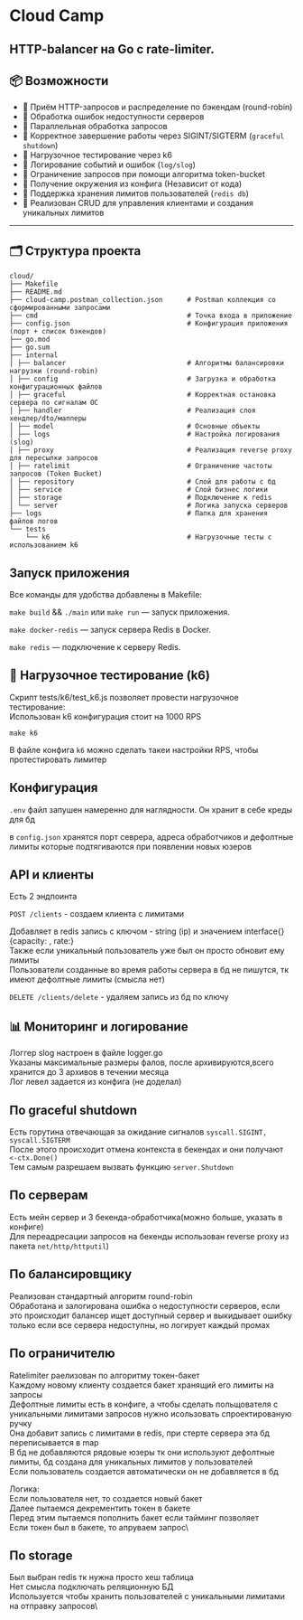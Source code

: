 #  Cloud Camp

HTTP-balancer на Go с rate-limiter.
---

## 📦 Возможности

- 📌 Приём HTTP-запросов и распределение по бэкендам (round-robin)
- 📌 Обработка ошибок недоступности серверов
- 📌 Параллельная обработка запросов
- 📌 Корректное завершение работы через SIGINT/SIGTERM (`graceful shutdown`)
- 📌 Нагрузочное тестирование через k6
- 📌 Логирование событий и ошибок (`log/slog`)
- 📌 Ограничение запросов при помощи алгоритма token-bucket
- 📌 Получение окружения из конфига (Независит от кода)
- 📌 Поддержка хранения лимитов пользователей (`redis db`)
- 📌 Реализован CRUD для управления клиентами и создания уникальных лимитов

---

## 🗂 Структура проекта

```
cloud/
├── Makefile
├── README.md
├── cloud-camp.postman_collection.json      # Postman коллекция со сформированными запросами
├── cmd                                     # Точка входа в приложение
├── config.json                             # Конфигурация приложения (порт + список бэкендов)
├── go.mod
├── go.sum
├── internal
│ ├── balancer                              # Алгоритмы балансировки нагрузки (round-robin)
│ ├── config                                # Загрузка и обработка конфигурационных файлов
│ ├── graceful                              # Корректная остановка сервера по сигналам ОС
│ ├── handler                               # Реализация слоя хендлер/dto/мапперы
│ ├── model                                 # Основные объекты 
│ ├── logs                                  # Настройка логирования (slog)
│ ├── proxy                                 # Реализация reverse proxy для пересылки запросов
│ ├── ratelimit                             # Ограничение частоты запросов (Token Bucket)
│ ├── repository                            # Слой для работы с бд
│ ├── service                               # Слой бизнес логики
│ ├── storage                               # Подключение к redis
│ └── server                                # Логика запуска серверов
├── logs                                    # Папка для хранения файлов логов
└── tests   
    └── k6                                  # Нагрузочные тесты с использованием k6
```

##  Запуск приложения

Все команды для удобства добавлены в Makefile:

`make build` && `./main` или `make run` — запуск приложения.

`make docker-redis` — запуск сервера Redis в Docker.

`make redis` — подключение к серверу Redis.

## 🧪 Нагрузочное тестирование (k6)

Скрипт tests/k6/test_k6.js позволяет провести нагрузочное тестирование:\
Использован k6 конфигурация стоит на 1000 RPS

`make k6`

В файле конфига `k6` можно сделать такеи настройки RPS, чтобы протестировать лимитер

## Конфигурация
`.env` файл запушен намеренно для наглядности. Он хранит в себе креды для бд

в `config.json` хранятся порт севрера, адреса обработчиков и дефолтные лимиты которые подтягиваются при появлении новых юзеров

## API и клиенты
Есть 2 эндпоинта

`POST /clients` - создаем клиента с лимитами

Добавляет в redis запись с ключом - string (ip) и значением interface{}{capacity: , rate:}\
Также если уникальный пользователь уже был он просто обновит ему лимиты\
Пользователи созданные во время работы сервера в бд не пишутся, тк имеют дефолтные лимиты (смысла нет)

`DELETE /clients/delete` - удаляем запись из бд по ключу

## 📊 Мониторинг и логирование
Логгер slog настроен в файле logger.go\
Указаны максимальные размеры фалов, после архивируются,всего хранится до 3 архивов в течении месяца\
Лог левел задается из конфига (не доделал)

## По graceful shutdown
Есть горутина отвечающая за ожидание сигналов `syscall.SIGINT, syscall.SIGTERM`\
После этого происходит отмена контекста в бекендах и они получают `<-ctx.Done()`\
Тем самым разрешаем вызвать функцию `server.Shutdown`


## По серверам
Есть мейн сервер и 3 бекенда-обработчика(можно больше, указать в конфиге)\
Для переадресации запросов на бекенды использован reverse proxy из пакета `net/http/httputil`)

## По балансировщику
Реализован стандартный алгоритм round-robin\
Обработана и залогирована ошибка о недоступности серверов, если это происходит балансер ищет доступный сервер и выкидывает ошибку только если все сервера недоступны, но логирует каждый промах

## По ограничителю
Ratelimiter раелизован по алгоритму токен-бакет\
Каждому новому клиенту создается бакет хранящий его лимиты на запросы\
Дефолтные лимиты есть в конфиге, а чтобы сделать польщователя с уникальными лимитами запросов нужно исользовать спроектированую ручку\
Она добавит запись с лимитами в redis, при стерте сервера эта бд переписывается в map\
В бд не добавляются рядовые юзеры тк они используют дефолтные лимиты, бд создана для уникальных лимитов у пользователей\
Если пользователь создается автоматически он не добавляется в бд

Логика:\
Если пользователя нет, то создается новый бакет\
Далее пытаемся декрементить токен в бакете\
Перед этим пытаемся пополнить бакет если тайминг позволяет\
Если токен был в бакете, то апруваем запрос\

## По storage
Был выбран redis тк нужна просто хеш таблица\
Нет смысла подключать реляционную БД\
Используется чтобы хранить пользователей с уникальными лимитами на отправку запросов\






